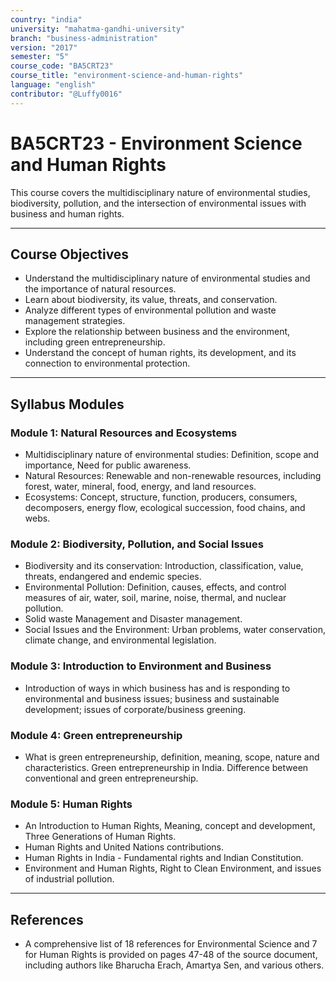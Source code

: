 ```yaml
---
country: "india"
university: "mahatma-gandhi-university"
branch: "business-administration"
version: "2017"
semester: "5"
course_code: "BA5CRT23"
course_title: "environment-science-and-human-rights"
language: "english"
contributor: "@Luffy0016"
---
```

# BA5CRT23 - Environment Science and Human Rights

This course covers the multidisciplinary nature of environmental studies, biodiversity, pollution, and the intersection of environmental issues with business and human rights.

---
## Course Objectives

* Understand the multidisciplinary nature of environmental studies and the importance of natural resources.
* Learn about biodiversity, its value, threats, and conservation.
* Analyze different types of environmental pollution and waste management strategies.
* Explore the relationship between business and the environment, including green entrepreneurship.
* Understand the concept of human rights, its development, and its connection to environmental protection.

---
## Syllabus Modules

### Module 1: Natural Resources and Ecosystems
* Multidisciplinary nature of environmental studies: Definition, scope and importance, Need for public awareness.
* Natural Resources: Renewable and non-renewable resources, including forest, water, mineral, food, energy, and land resources.
* Ecosystems: Concept, structure, function, producers, consumers, decomposers, energy flow, ecological succession, food chains, and webs.

### Module 2: Biodiversity, Pollution, and Social Issues
* Biodiversity and its conservation: Introduction, classification, value, threats, endangered and endemic species.
* Environmental Pollution: Definition, causes, effects, and control measures of air, water, soil, marine, noise, thermal, and nuclear pollution.
* Solid waste Management and Disaster management.
* Social Issues and the Environment: Urban problems, water conservation, climate change, and environmental legislation.

### Module 3: Introduction to Environment and Business
* Introduction of ways in which business has and is responding to environmental and business issues; business and sustainable development; issues of corporate/business greening.

### Module 4: Green entrepreneurship
* What is green entrepreneurship, definition, meaning, scope, nature and characteristics. Green entrepreneurship in India. Difference between conventional and green entrepreneurship.

### Module 5: Human Rights
* An Introduction to Human Rights, Meaning, concept and development, Three Generations of Human Rights.
* Human Rights and United Nations contributions.
* Human Rights in India - Fundamental rights and Indian Constitution.
* Environment and Human Rights, Right to Clean Environment, and issues of industrial pollution.

---
## References
* A comprehensive list of 18 references for Environmental Science and 7 for Human Rights is provided on pages 47-48 of the source document, including authors like Bharucha Erach, Amartya Sen, and various others.
